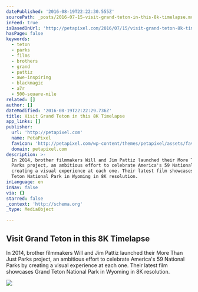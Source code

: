 ```yaml
---
datePublished: '2016-08-19T22:22:30.555Z'
sourcePath: _posts/2016-07-15-visit-grand-teton-in-this-8k-timelapse.md
inFeed: true
isBasedOnUrl: 'http://petapixel.com/2016/07/15/visit-grand-teton-8k-timelapse/'
hasPage: false
keywords:
  - teton
  - parks
  - films
  - brothers
  - grand
  - pattiz
  - awe-inspiring
  - blackmagic
  - a7r
  - 500-square-mile
related: []
author: []
dateModified: '2016-08-19T22:22:29.736Z'
title: Visit Grand Teton in this 8K Timelapse
app_links: []
publisher:
  url: 'http://petapixel.com'
  name: PetaPixel
  favicon: 'http://petapixel.com/wp-content/themes/petapixel/assets/favicon.ico'
  domain: petapixel.com
description: >-
  In 2014, brother filmmakers Will and Jim Pattiz launched their More Than Just
  Parks project, an ambitious effort to celebrate America's 59 National Parks by
  creating a visual experience at each one. Their latest film showcases Grand
  Teton National Park in Wyoming in 8K resolution.
inLanguage: en
inNav: false
via: {}
starred: false
_context: 'http://schema.org'
_type: MediaObject

---
```

<article style=""><h1>Visit Grand Teton in this 8K Timelapse</h1><p>In 2014, brother filmmakers Will and Jim Pattiz launched their More Than Just Parks project, an ambitious effort to celebrate America's 59 National Parks by creating a visual experience at each one. Their latest film showcases Grand Teton National Park in Wyoming in 8K resolution.</p><img src="http://petapixel.com/assets/uploads/2016/07/grandtetonfeat.jpg" /></article>